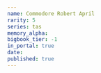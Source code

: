 ```yaml
---
name: Commodore Robert April
rarity: 5
series: tas
memory_alpha:
bigbook_tier: -1
in_portal: true
date:
published: true
---
```



